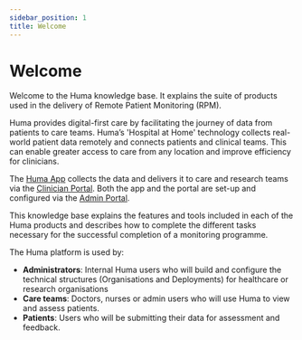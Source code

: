 ```yaml
---
sidebar_position: 1
title: Welcome 
---
```

# Welcome
Welcome to the Huma knowledge base. It explains the suite of products used in the delivery of Remote Patient Monitoring (RPM).

Huma provides digital-first care by facilitating the journey of data from patients to care teams. Huma’s 'Hospital at Home' technology collects real-world patient data remotely and connects patients and clinical teams. This can enable greater access to care from any location and improve efficiency for clinicians. 

The [Huma App](./huma-app/index.md) collects the data and delivers it to care and research teams via the [Clinician Portal](./clinician-portal/index.md). Both the app and the portal are set-up and configured via the [Admin Portal](./admin-portal/index.md). 

This knowledge base explains the features and tools included in each of the Huma products and describes how to complete the different tasks necessary for the successful completion of a monitoring programme. 

The Huma platform is used by:
- **Administrators**: Internal Huma users who will build and configure the technical structures (Organisations and Deployments) for healthcare or research organisations
- **Care teams**: Doctors, nurses or admin users who will use Huma to view and assess patients.
- **Patients**: Users who will be submitting their data for assessment and feedback.
